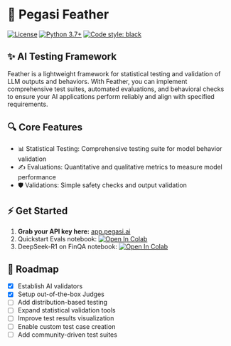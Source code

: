 # 🪽 Pegasi Feather 
[![License](https://img.shields.io/badge/License-AGPL_3.0-blue.svg)](https://www.gnu.org/licenses/agpl-3.0.en.html)
[![Python 3.7+](https://img.shields.io/badge/python-3.7+-blue.svg)](https://www.python.org/downloads/release/python-370/)
[![Code style: black](https://img.shields.io/badge/code%20style-black-000000.svg)](https://github.com/psf/black)

## ✨ AI Testing Framework

Feather is a lightweight framework for statistical testing and validation of LLM outputs and behaviors. With Feather, you can implement comprehensive test suites, automated evaluations, and behavioral checks to ensure your AI applications perform reliably and align with specified requirements.

## 🔍 Core Features
- 📊 Statistical Testing: Comprehensive testing suite for model behavior validation
- ✍️ Evaluations: Quantitative and qualitative metrics to measure model performance
- 🛡️ Validations: Simple safety checks and output validation

## ⚡ Get Started
1. **Grab your API key here:** [app.pegasi.ai](https://app.pegasi.ai)
2. Quickstart Evals notebook: [![Open In Colab](https://colab.research.google.com/assets/colab-badge.svg)](https://colab.research.google.com/drive/1WjV_cqLUN4IDwceFel73OthwSPtuSzu1?usp=sharing#scrollTo=tqij0KeyQMlJ)
3. DeepSeek-R1 on FinQA notebook: [![Open In Colab](https://colab.research.google.com/assets/colab-badge.svg)](https://colab.research.google.com/drive/1CaWTfk-D1Oahee3KjUtVnly6Fv_VkM-I?usp=sharing)

## 💼 Roadmap
- [x] Establish AI validators
- [x] Setup out-of-the-box Judges
- [ ] Add distribution-based testing
- [ ] Expand statistical validation tools
- [ ] Improve test results visualization
- [ ] Enable custom test case creation
- [ ] Add community-driven test suites
